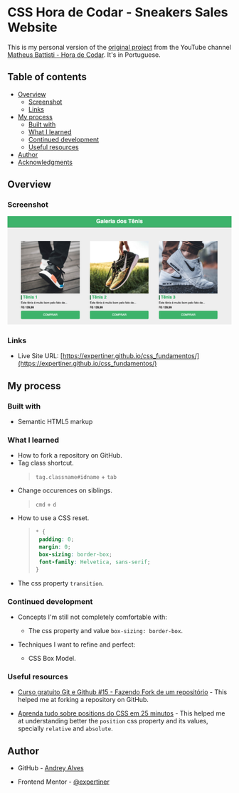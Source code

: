 # CSS Hora de Codar - Sneakers Sales Website

This is my personal version of the [original project](https://www.youtube.com/watch?v=vwbegraDXD8) from the YouTube channel [Matheus Battisti - Hora de Codar](https://www.youtube.com/@MatheusBattisti). It's in Portuguese.

## Table of contents

- [Overview](#overview)
  - [Screenshot](#screenshot)
  - [Links](#links)
- [My process](#my-process)
  - [Built with](#built-with)
  - [What I learned](#what-i-learned)
  - [Continued development](#continued-development)
  - [Useful resources](#useful-resources)
- [Author](#author)
- [Acknowledgments](#acknowledgments)

## Overview

### Screenshot

![](./images/website-first-version.png)

### Links

- Live Site URL: [https://expertiner.github.io/css_fundamentos/](https://expertiner.github.io/css_fundamentos/)


## My process

### Built with

- Semantic HTML5 markup

### What I learned

- How to fork a repository on GitHub.
- Tag class shortcut.
  >`tag.classname#idname` + `tab`
- Change occurences on siblings.
  >`cmd` + `d`
- How to use a CSS reset.
  >```css
  >* {
  >  padding: 0;
  >  margin: 0;
  >  box-sizing: border-box;
  >  font-family: Helvetica, sans-serif;
  >}
  >```
- The css property `transition`.

### Continued development

- Concepts I'm still not completely comfortable with:
  - The css property and value `box-sizing: border-box`.

- Techniques I want to refine and perfect:
  -  CSS Box Model.

### Useful resources

- [Curso gratuito Git e Github #15 - Fazendo Fork de um repositório](https://www.youtube.com/watch?v=n_GEGPuNNRA&t=141s) - This helped me at forking a repository on GitHub.

- [Aprenda tudo sobre positions do CSS em 25 minutos](https://www.youtube.com/watch?v=kEBrkPNv4Zk) - This helped me at understanding better the `position` css property and its values, specially `relative` and `absolute`.

<!--
- [Example resource 1](https://www.markdownguide.org/basic-syntax/) - This helped me for XYZ reason. I really liked this pattern and will use it going forward.
- [Example resource 2](https://www.example.com) - This is an amazing article which helped me finally understand XYZ. I'd recommend it to anyone still learning this concept.
-->

## Author

- GitHub - [Andrey Alves](https://github.com/Expertiner)

- Frontend Mentor - [@expertiner](https://www.frontendmentor.io/profile/Expertiner)
<!--
- Twitter - [@yourusername](https://www.twitter.com/yourusername)
-->

<!-- ## Acknowledgments -->

<!-- Got some inspiration from the Frontend Mentor Discord's Server. -->

<!--
This is where you can give a hat tip to anyone who helped you out on this project. Perhaps you worked in a team or got some inspiration from someone else's solution. This is the perfect place to give them some credit.

**Note: Delete this note and edit this section's content as necessary. If you completed this challenge by yourself, feel free to delete this section entirely.**
-->